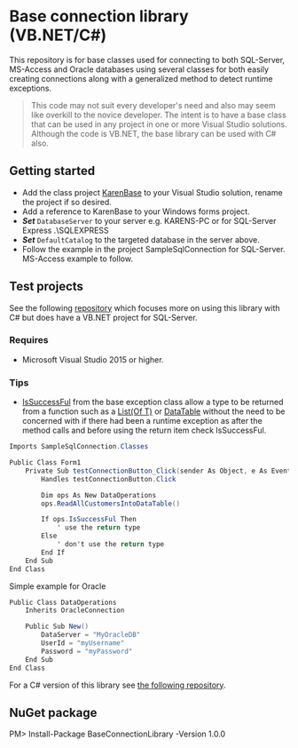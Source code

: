 # Base connection library (VB.NET/C#)

This repository is for base classes used for connecting to both SQL-Server, MS-Access and Oracle databases using several classes for both easily creating connections along with a generalized method to detect runtime exceptions.

> This code may not suit every developer's need and also may seem like overkill to the novice developer. The intent is to have a base class that can be used in any project in one or more Visual Studio solutions. Although the code is VB.NET, the base library can be used with C# also.

## Getting started
- Add the class project [KarenBase](https://github.com/karenpayneoregon/BaseConnectionsVisualBasicNet/tree/master/KarenBase) to your Visual Studio solution, rename the project if so desired.
- Add a reference to KarenBase to your Windows forms project.
- ***Set*** `DatabaseServer` to your server e.g. KARENS-PC or for SQL-Server Express .\SQLEXPRESS
- ***Set*** `DefaultCatalog` to the targeted database in the server above.
- Follow the example in the project SampleSqlConnection for SQL-Server. MS-Access example to follow.

## Test projects
See the following [repository](http://example.com) which focuses more on using this library 
with C# but does have a VB.NET project for SQL-Server.

### Requires
- Microsoft Visual Studio 2015 or higher.

### Tips
- [IsSuccessFul](https://github.com/karenpayneoregon/BaseConnectionsVisualBasicNet/blob/master/KarenBase/Classes/BaseExceptionProperties.vb) from the base exception class allow a type to be returned from a function such as a [List(Of T)](https://docs.microsoft.com/en-us/dotnet/api/system.collections.generic.list-1?view=netframework-4.7.2) or [DataTable](https://docs.microsoft.com/en-us/dotnet/api/system.data.datatable?view=netframework-4.7.2) without the need to be concerned with if there had been a runtime exception as after the method calls and before using the return item check IsSuccessFul.

```csharp
Imports SampleSqlConnection.Classes

Public Class Form1
    Private Sub testConnectionButton_Click(sender As Object, e As EventArgs) _
        Handles testConnectionButton.Click

        Dim ops As New DataOperations
        ops.ReadAllCustomersIntoDataTable()

        If ops.IsSuccessFul Then
            ' use the return type
        Else
            ' don't use the return type
        End If
    End Sub
End Class
```
Simple example for Oracle
```csharp
Public Class DataOperations
    Inherits OracleConnection

    Public Sub New()
        DataServer = "MyOracleDB"
        UserId = "myUsername"
        Password = "myPassword"
    End Sub
End Class
```

For a C# version of this library see [the following repository](https://github.com/karenpayneoregon/BaseConnectionsCS).

## NuGet package

PM> Install-Package BaseConnectionLibrary -Version 1.0.0
